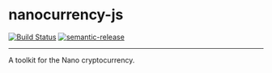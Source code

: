 # nanocurrency-js

[![Build Status](https://travis-ci.org/marvinroger/nanocurrency-js.svg?branch=master)](https://travis-ci.org/marvinroger/nanocurrency-js)
[![semantic-release](https://img.shields.io/badge/%20%20%F0%9F%93%A6%F0%9F%9A%80-semantic--release-e10079.svg)](https://github.com/semantic-release/semantic-release)

---

A toolkit for the Nano cryptocurrency.
